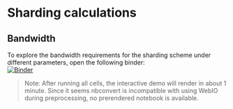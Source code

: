# Sharding calculations

## Bandwidth
To explore the bandwidth requirements for the sharding scheme under different parameters, open the following binder:  
[![Binder](https://mybinder.org/badge_logo.svg)](https://mybinder.org/v2/gh/degregat/tcn-calculation-notebooks/e4a34dcfe47f59382780d499e53122eda24ffb8e?filepath=shard_bandwidth.ipynb)

> Note: After running all cells, the interactive demo will render in about 1 minute. Since it seems nbconvert is incompatible with using WebIO during preprocessing, no prerendered notebook is available.
